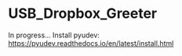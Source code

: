 # USB_Dropbox_Greeter

In progress...
Install pyudev: https://pyudev.readthedocs.io/en/latest/install.html



